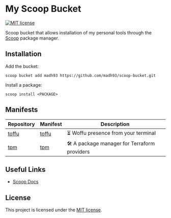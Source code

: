# My Scoop Bucket

[![MIT license](https://img.shields.io/badge/License-MIT-blue.svg)](https://lbesson.mit-license.org/)

Scoop bucket that allows installation of my personal tools through the [Scoop](https://scoop.sh/) package manager.

## Installation

Add the bucket:

```shell
scoop bucket add madh93 https://github.com/madh93/scoop-bucket.git
```

Install a package:

```shell
scoop install <PACKAGE>
```

## Manifests

| Repository | Manifest | Description |
| ---------- | ------- | ----------- |
| [toffu](https://github.com/Madh93/toffu) | [toffu](toffu.json) | :hourglass_flowing_sand: Woffu presence from your terminal |
| [tpm](https://github.com/Madh93/tpm) | [tpm](tpm.json) | :hammer_and_wrench: A package manager for Terraform providers |

## Useful Links

- [Scoop Docs](https://scoop.sh/)

## License

This project is licensed under the [MIT license](LICENSE).

